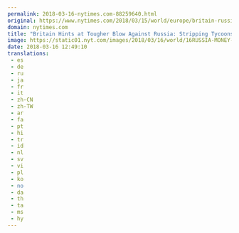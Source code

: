 ```yaml
---
permalink: 2018-03-16-nytimes.com-88259640.html
original: https://www.nytimes.com/2018/03/15/world/europe/britain-russia-assets-poisoning.html?partner=rss&amp;emc=rss
domain: nytimes.com
title: "Britain Hints at Tougher Blow Against Russia: Stripping Tycoons’ Assets"
image: https://static01.nyt.com/images/2018/03/16/world/16RUSSIA-MONEY-01/merlin_135529698_9ea53628-5c66-4c02-9f50-e56e1146cfce-mediumThreeByTwo440.jpg
date: 2018-03-16 12:49:10
translations: 
 - es
 - de
 - ru
 - ja
 - fr
 - it
 - zh-CN
 - zh-TW
 - ar
 - fa
 - pt
 - hi
 - tr
 - id
 - nl
 - sv
 - vi
 - pl
 - ko
 - no
 - da
 - th
 - ta
 - ms
 - hy
---
```


